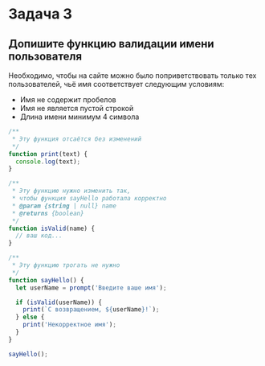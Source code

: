 # Задача 3
## Допишите функцию валидации имени пользователя

Необходимо, чтобы на сайте можно было поприветствовать только тех пользователей, чьё имя соответствует следующим условиям:
* Имя не содержит пробелов
* Имя не является пустой строкой
* Длина имени минимум 4 символа


```js
/**
 * Эту функция отсаётся без изменений
 */
function print(text) {
  console.log(text);
}

/**
 * Эту функцию нужно изменить так,
 * чтобы функция sayHello работала корректно
 * @param {string | null} name
 * @returns {boolean}
 */
function isValid(name) {
  // ваш код...
}

/**
 * Эту функцию трогать не нужно
 */
function sayHello() {
  let userName = prompt('Введите ваше имя');

  if (isValid(userName)) {
    print(`С возвращением, ${userName}!`);
  } else {
    print('Некорректное имя');
  }
}

sayHello();
```


